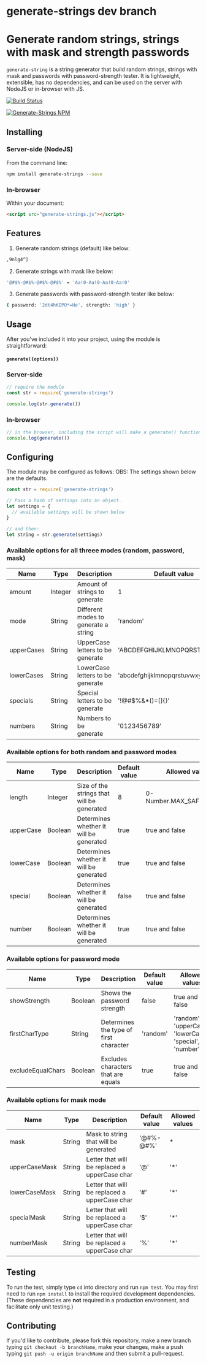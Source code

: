 # generate-strings dev branch
Generate random strings, strings with mask and strength passwords
============================
`generate-string` is a string generator that build random strings, strings with mask and passwords with password-strength tester.
It is lightweight, extensible, has no dependencies, and can be used on the server with NodeJS or in-browser with JS.

[![Build Status](https://travis-ci.com/LucasNaja/generate-strings.svg?branch=master)](https://travis-ci.com/LucasNaja/generate-strings)

[![Generate-Strings NPM](https://nodei.co/npm/generate-strings.png?downloads=true&downloadRank=true)](http://npmjs.org/package/generate-strings)


Installing
----------
### Server-side (NodeJS)
From the command line:

```sh
npm install generate-strings --save
```

### In-browser
Within your document:

```html
<script src="generate-strings.js"></script>
```

Features
--------
1. Generate random strings (default) like below:
```sh
,9nlg4^]
```

2. Generate strings with mask like below:
```sh
'@#$%-@#$%-@#$%-@#$%' = 'Aa!0-Aa!0-Aa!0-Aa!0'
```

3. Generate passwords with password-strength tester like below:
```sh
{ password: '2dt4hKIPO*=He', strength: 'high' }
```

Usage
-----
After you've included it into your project, using the module is straightforward:
#### `generate({options})`

### Server-side
```javascript
// require the module
const str = require('generate-strings')

console.log(str.generate())
```

### In-browser
```javascript
// in the browser, including the script will make a generate() function available.
console.log(generate())
```

Configuring
-----------
The module may be configured as follows:
OBS: The settings shown below are the defaults.

```javascript
const str = require('generate-strings')

// Pass a hash of settings into an object.
let settings = {
  // available settings will be shown below
}

// and then:
let string = str.generate(settings)
```

### Available options for all threee modes (**random, password, mask**)

|    Name    |  Type   |                Description                 |         Default value        |        Allowed values        |
|------------|---------|--------------------------------------------|------------------------------|------------------------------|
| amount     | Integer | Amount of strings to generate              | 1                            | 0-Number.MAX_SAFE_INTEGER    |
| mode       | String  | Different modes to generate a string       | 'random'                     | 'random', 'mask', 'password' |
| upperCases | String  | UpperCase letters to be generate           | 'ABCDEFGHIJKLMNOPQRSTUVWXYZ' | 'A-Z'                        |
| lowerCases | String  | LowerCase letters to be generate           | 'abcdefghijklmnopqrstuvwxyz' | 'a-z'                        |
| specials   | String  | Special letters to be generate             | '!@#$%&*()=[]{}'             | All special characters       |
| numbers    | String  | Numbers to be generate                     | '0123456789'                 | 0-9                          |

### Available options for both **random and password** modes

|   Name    |  Type   |                Description                 | Default value |       Allowed values      |
|-----------|---------|--------------------------------------------|---------------|---------------------------|
| length    | Integer | Size of the strings that will be generated | 8             | 0-Number.MAX_SAFE_INTEGER |
| upperCase | Boolean | Determines whether it will be generated    | true          | true and false            |
| lowerCase | Boolean | Determines whether it will be generated    | true          | true and false            |
| special   | Boolean | Determines whether it will be generated    | false         | true and false            |
| number    | Boolean | Determines whether it will be generated    | true          | true and false            |

### Available options for **password** mode

|        Name       |  Type   |               Description              | Default value |                      Allowed values                     |
|-------------------|---------|----------------------------------------|---------------|---------------------------------------------------------|
| showStrength      | Boolean | Shows the password strength            | false         | true and false                                          |
| firstCharType     | String  | Determines the type of first character | 'random'      | 'random', 'upperCase', 'lowerCase', 'special', 'number' |
| excludeEqualChars | Boolean | Excludes characters that are equals    | true          | true and false                                          |

### Available options for **mask** mode

|     Name      |  Type  |                  Description                  |     Default value     | Allowed values |
|---------------|--------|-----------------------------------------------|-----------------------|----------------|
| mask          | String | Mask to string that will be generated         | '@#$%-@#$%-@#$%-@#$%' | *              |
| upperCaseMask | String | Letter that will be replaced a upperCase char | '@'                   | '*'            |
| lowerCaseMask | String | Letter that will be replaced a upperCase char | '#'                   | '*'            |
| specialMask   | String | Letter that will be replaced a upperCase char | '$'                   | '*'            |
| numberMask    | String | Letter that will be replaced a upperCase char | '%'                   | '*'            |

Testing
-------
To run the test, simply type `cd` into directory and run `npm test`. You
may first need to run `npm install` to install the required development
dependencies. (These dependencies are **not** required in a production
environment, and facilitate only unit testing.)

Contributing
------------
If you'd like to contribute, please fork this repository, make a new branch typing `git checkout -b branchName`, make your changes, make a push typing `git push -u origin branchName` and then submit a pull-request.